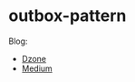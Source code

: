 # outbox-pattern

Blog: 
- [Dzone](https://dzone.com/articles/implementing-the-outbox-pattern)
- [Medium](https://medium.com/@sohan_ganapathy/resilient-eventing-in-microservices-using-the-outbox-pattern-ed0b10ea3ef8)
